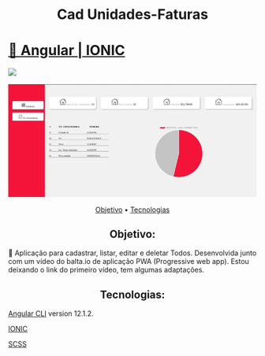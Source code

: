 <h1 align="center">Cad Unidades-Faturas</h1>
<h1>
    <a href="https://angular.io/">🔗
     Angular
     </a>
     <a href="https://ionicframework.com/docs/angular/your-first-ap"> |
     IONIC
     </a>
</h1>


<img src="https://img.shields.io/static/v1?label=IONICTODOSTUDY&message=Greg%C3%B3rioNeto&color=7159c1&style=for-the-badge&logo=ghost">

![Cad Unidades-Faturas](https://github.com/igregorioneto/cad-unidades-consumidoras/blob/Unidades/src/assets/icons/simplescreenrecorder-2021-08-13_21.21.16.gif?raw=true)

<p align="center">
 <a href="#objetivo">Objetivo</a> •
 <a href="#tecnologias">Tecnologias</a>
</p>

<h2 align="center">
Objetivo:
</h2>

<p>
🚀 Aplicação para cadastrar, listar, editar e deletar Todos. 
Desenvolvida junto com um vídeo do balta.io de aplicação PWA (Progressive web app). Estou deixando o link do primeiro vídeo,
tem algumas adaptações. <a href="https://www.youtube.com/watch?v=GoQJB6OGKig"></a>
</p>

<h2 align="center">
Tecnologias:
</h2>

<p align="center">

[Angular CLI](https://github.com/angular/angular-cli) version 12.1.2.

[IONIC](https://ionicframework.com/docs/angular/your-first-ap)

[SCSS](https://sass-lang.com/)

</p>